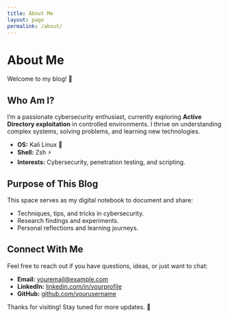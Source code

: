 ```yaml
---
title: About Me
layout: page
permalink: /about/
---
```


# About Me

Welcome to my blog! 👋

## Who Am I?

I’m a passionate cybersecurity enthusiast, currently exploring **Active Directory exploitation** in controlled environments. I thrive on understanding complex systems, solving problems, and learning new technologies.

- **OS:** Kali Linux 🐉  
- **Shell:** Zsh ⚡  
- **Interests:** Cybersecurity, penetration testing, and scripting.  

## Purpose of This Blog

This space serves as my digital notebook to document and share:

- Techniques, tips, and tricks in cybersecurity.
- Research findings and experiments.
- Personal reflections and learning journeys.

## Connect With Me

Feel free to reach out if you have questions, ideas, or just want to chat:

- **Email:** [youremail@example.com](mailto:youremail@example.com)  
- **LinkedIn:** [linkedin.com/in/yourprofile](https://linkedin.com/in/yourprofile)  
- **GitHub:** [github.com/yourusername](https://github.com/yourusername)  

Thanks for visiting! Stay tuned for more updates. 🚀
